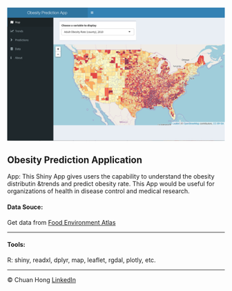 

![](Figs/app.png)

## Obesity Prediction Application

App: This Shiny App gives users the capability to understand the obesity distributin &trends and predict obesity rate. This App would be useful for organizations of health in disease control and medical research. 

#### Data Souce:

Get data from [Food Environment Atlas](https://www.ers.usda.gov/data-products/food-environment-atlas/data-access-and-documentation-downloads.aspx)

***

#### Tools: 

R: shiny, readxl, dplyr, map, leaflet, rgdal, plotly, etc.

***

&copy; Chuan Hong [LinkedIn](https://www.linkedin.com/in/iamchuan/) 

